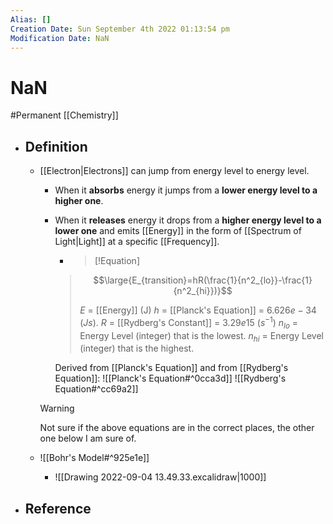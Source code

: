 ```yaml
---
Alias: []
Creation Date: Sun September 4th 2022 01:13:54 pm 
Modification Date: NaN
---
```

# NaN
#Permanent [[Chemistry]]

- ## Definition
	- [[Electron|Electrons]] can jump from energy level to energy level.
		- When it **absorbs** energy it jumps from a **lower energy level to a higher one**.
		- When it **releases** energy it drops from a **higher energy level to a lower one** and  emits [[Energy]] in the form of [[Spectrum of Light|Light]] at a specific [[Frequency]].
			- > [!Equation]
		  > $$\large{E_{transition}=hR(\frac{1}{n^2_{lo}}-\frac{1}{n^2_{hi}})}$$
		  > 
		  > $E$ = [[Energy]] (J)
	      > $h$ = [[Planck's Equation]] = $6.626e-34$ ($Js$).
		  > $R$ = [[Rydberg's Constant]] = $3.29e15$ ($s^{-1}$)
	      > $n_{lo}$ = Energy Level (integer) that is the lowest.
	      > $n_{hi}$ = Energy Level (integer) that is the highest.
	      
	      Derived from [[Planck's Equation]] and from [[Rydberg's Equation]]:
			![[Planck's Equation#^0cca3d]]
			![[Rydberg's Equation#^cc69a2]]
			
		> [!Warning]
		> Not sure if the above equations are in the correct places, the other one below I am sure of.
		
	- ![[Bohr's Model#^925e1e]]

		- ![[Drawing 2022-09-04 13.49.33.excalidraw|1000]]

- ## Reference
